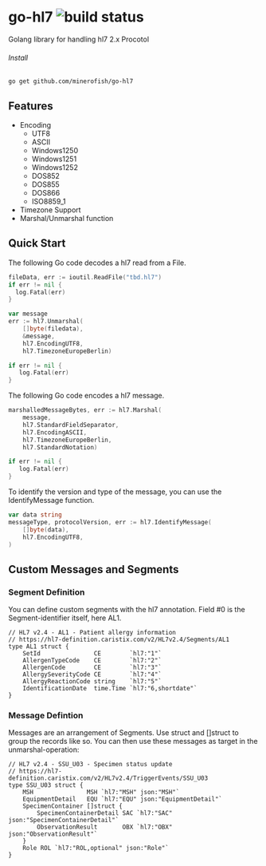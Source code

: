# go-hl7 ![build status](https://travis-ci.org/78bit/uuid.svg?branch=master)

Golang library for handling hl7 2.x Procotol

###### Install
`go get github.com/minerofish/go-hl7`

## Features
  - Encoding
    - UTF8
    - ASCII
    - Windows1250
    - Windows1251
    - Windows1252
    - DOS852
    - DOS855
    - DOS866
    - ISO8859_1
  - Timezone Support
  - Marshal/Unmarshal function

## Quick Start

The following Go code decodes a hl7 read from a File.

``` go
fileData, err := ioutil.ReadFile("tbd.hl7")
if err != nil {
  log.Fatal(err)
}

var message 
err := hl7.Unmarshal(
    []byte(filedata),
    &message,
    hl7.EncodingUTF8,
    hl7.TimezoneEuropeBerlin)

if err != nil {
   log.Fatal(err)
}
```

The following Go code encodes a hl7 message.

``` go
marshalledMessageBytes, err := hl7.Marshal(
    message,
    hl7.StandardFieldSeparator,
    hl7.EncodingASCII,
    hl7.TimezoneEuropeBerlin,
    hl7.StandardNotation)

if err != nil {
   log.Fatal(err)
}
```

To identify the version and type of the message, you can use the IdentifyMessage function.

```go
var data string
messageType, protocolVersion, err := hl7.IdentifyMessage(
    []byte(data),
    hl7.EncodingUTF8,
)
```

## Custom Messages and Segments

### Segment Definition

You can define custom segments with the hl7 annotation. Field #0 is the Segment-identifier itself, here AL1. 

```golang
// HL7 v2.4 - AL1 - Patient allergy information
// https://hl7-definition.caristix.com/v2/HL7v2.4/Segments/AL1
type AL1 struct {
    SetId               CE        `hl7:"1"`
    AllergenTypeCode    CE        `hl7:"2"`
    AllergenCode        CE        `hl7:"3"`
    AllergySeverityCode CE        `hl7:"4"`
    AllergyReactionCode string    `hl7:"5"`
    IdentificationDate  time.Time `hl7:"6,shortdate"`
}
``` 

### Message Defintion

Messages are an arrangement of Segments. Use struct and []struct to group the records like so. You can then use these messages as target in the unmarshal-operation:

```golang
// HL7 v2.4 - SSU_U03 - Specimen status update
// https://hl7-definition.caristix.com/v2/HL7v2.4/TriggerEvents/SSU_U03
type SSU_U03 struct {
    MSH               MSH `hl7:"MSH" json:"MSH"`
    EquipmentDetail   EQU `hl7:"EQU" json:"EquipmentDetail"`
    SpecimenContainer []struct {
        SpecimenContainerDetail SAC `hl7:"SAC" json:"SpecimenContainerDetail"`
        ObservationResult       OBX `hl7:"OBX" json:"ObservationResult"`
    }
    Role ROL `hl7:"ROL,optional" json:"Role"`
}
```
